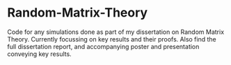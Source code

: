 # Random-Matrix-Theory
Code for any simulations done as part of my dissertation on Random Matrix Theory. Currently focussing on key results and their proofs. Also find the full dissertation report, and accompanying poster and presentation conveying key results.

